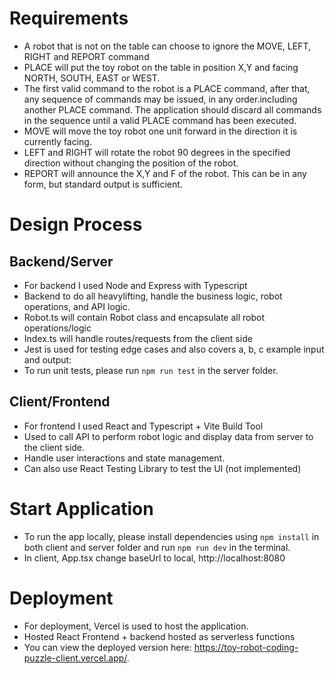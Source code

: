 # Requirements

- A robot that is not on the table can choose to ignore the MOVE, LEFT, RIGHT and REPORT command
- PLACE will put the toy robot on the table in position X,Y and facing NORTH, SOUTH, EAST or WEST.
- The first valid command to the robot is a PLACE command, after that, any sequence of commands may be issued, in any order.including another PLACE command. The application should discard all commands in the sequence until a valid PLACE command has been executed.
- MOVE will move the toy robot one unit forward in the direction it is currently facing.
- LEFT and RIGHT will rotate the robot 90 degrees in the specified direction without changing the position of the robot.
- REPORT will announce the X,Y and F of the robot. This can be in any form, but standard output is sufficient.

# Design Process

## Backend/Server

- For backend I used Node and Express with Typescript
- Backend to do all heavylifting, handle the business logic, robot operations, and API logic.
- Robot.ts will contain Robot class and encapsulate all robot operations/logic
- Index.ts will handle routes/requests from the client side
- Jest is used for testing edge cases and also covers a, b, c example input and output:
- To run unit tests, please run `npm run test` in the server folder.

## Client/Frontend

- For frontend I used React and Typescript + Vite Build Tool
- Used to call API to perform robot logic and display data from server to the client side.
- Handle user interactions and state management.
- Can also use React Testing Library to test the UI (not implemented)

# Start Application

- To run the app locally, please install dependencies using `npm install` in both client and server folder and run `npm run dev` in the terminal.
- In client, App.tsx change baseUrl to local, http://localhost:8080

# Deployment

- For deployment, Vercel is used to host the application.
- Hosted React Frontend + backend hosted as serverless functions
- You can view the deployed version here: https://toy-robot-coding-puzzle-client.vercel.app/.
